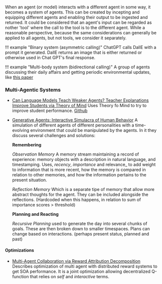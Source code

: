 When an agent (or model) interacts with a different agent in some way, it becomes a system of agents. This can be created by incepting and equipping different agents and enabling their output to be ingested and returned. It could be considered that an agent's input can be regarded as nother 'tool' where the call to the tool is to the different agent. While a reasonable perspective, because the same considerations can generally be applied to all agents, but not tools, we consider it separately. 

!!! example "Binary system (asymmetric calling)"
    ChatGPT calls DallE with a prompt it generated. DallE returns an image that is either returned or otherwise used in Chat GPT's final response.

!!! example "Multi-body system (bidirectional calling)"
    A group of agents discussing their daily affairs and getting periodic environmental updates, like [this paper](https://arxiv.org/pdf/2304.03442.pdf)

### Multi-Agentic Systems

- [Can Language Models Teach Weaker Agents? Teacher Explanations Improve Students via Theory of Mind](https://arxiv.org/pdf/2306.09299.pdf) Uses Theory fo Mind to try to improve student performance. [Github](https://github.com/swarnaHub/ExplanationIntervention)

- [Generative Agents: Interactive Simulacra of Human Behavior](https://arxiv.org/pdf/2304.03442.pdf) A simulation of different agents of different personalities with a time-evolving environment that could be manipulated by the agents.   In it they discuss several challenges and solutions:

    **Remembering**
    
    _Observation Memory_ A memory stream maintaining a record of experience: memory objects with a description in natural language, and timestamping.
    Uses, _recency_, _importance_ and relevance_ to add weight to information that is more recent, how the memory is compared in relation to other memories, and how the information pertains to the present situation. 

    _Reflection Memory_ Which is a separate tipe of memory that allow more abstract thoughts for the agent. They can be included alongside the reflections. (Hardcoded when this happens, in relation to sum of importance scores > threshold)

    **Planning and Reacting**

    _Recursive Planning_ used to generate the day into several chunks of goals. These are then broken down to smaller timespaces. Plans can change based on interactions. (perhaps present status, planned and past) 

#### Optimizations

- [Multi-Agent Collaboration via Reward Attribution Decomposition](https://arxiv.org/abs/2010.08531)
    Describes optimization of multi agent with distributed reward systems to get SOA performance. It is a joint optimization allowing decentralized Q-function that relies on _self_ and _interactive_ terms. 
